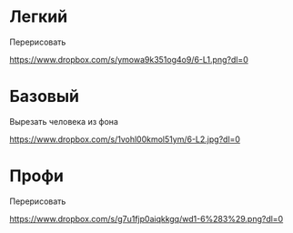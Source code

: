 # **Легкий**

Перерисовать

https://www.dropbox.com/s/ymowa9k351og4o9/6-L1.png?dl=0



# **Базовый**

Вырезать человека из фона

https://www.dropbox.com/s/1vohl00kmol51ym/6-L2.jpg?dl=0



# **Профи**

Перерисовать

https://www.dropbox.com/s/g7u1fjp0aiqkkgq/wd1-6%283%29.png?dl=0